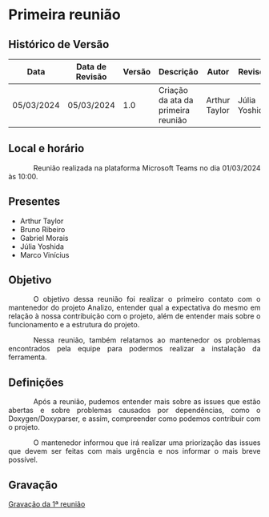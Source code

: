 # Primeira reunião

## Histórico de Versão

|Data|Data de Revisão|Versão|Descrição|Autor|Revisor|
| ---------- | ---------  |  ------ | ----------- | --------- | --------- |
| 05/03/2024 | 05/03/2024 | 1.0 | Criação da ata da primeira reunião | Arthur Taylor | Júlia Yoshida|


## Local e horário

<p style="text-indent: 50px;text-align: justify;"> Reunião realizada na plataforma Microsoft Teams no dia 01/03/2024 às 10:00. </p>

## Presentes

- Arthur Taylor
- Bruno Ribeiro
- Gabriel Morais
- Júlia Yoshida
- Marco Vinícius

## Objetivo

<p style="text-indent: 50px;text-align: justify;"> O objetivo dessa reunião foi realizar o primeiro contato com o mantenedor do projeto Analizo, entender qual a expectativa do mesmo em relação à nossa contribuição com o projeto, além de entender mais sobre o funcionamento e a estrutura do projeto.</p>
<p style="text-indent: 50px;text-align: justify;"> Nessa reunião, também relatamos ao mantenedor os problemas encontrados pela equipe para podermos realizar a instalação da ferramenta. </p>

## Definições

<p style="text-indent: 50px;text-align: justify;"> Após a reunião, pudemos entender mais sobre as issues que estão abertas e sobre problemas causados por dependências, como o Doxygen/Doxyparser, e assim, compreender como podemos contribuir com o projeto. </p>

<p style="text-indent: 50px;text-align: justify;"> O mantenedor informou que irá realizar uma priorização das issues que devem ser feitas com mais urgência e nos informar o mais breve possível. </p>

## Gravação

[Gravação da 1ª reunião](https://unbbr.sharepoint.com/sites/Analizo-BRISA/Documentos%20Compartilhados/General/Recordings/primeira_reuniao-20240301_103030-Meeting%20Recording.mp4?web=1)